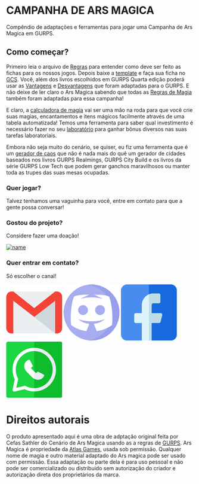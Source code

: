 # CAMPANHA DE ARS MAGICA

Compêndio de adaptações e ferramentas para jogar uma Campanha de Ars Magica em GURPS.

## Como começar?

Primeiro leia o arquivo de [Regras](https://github.com/Boifuba/Ars-Magica/blob/main/Cria%C3%A7%C3%A3o%20de%20Personagem/002%20-%20REGRAS.md) para entender como deve ser feito as fichas para os nossos jogos. Depois baixe a [template](https://github.com/Boifuba/Ars-Magica/tree/main/Cria%C3%A7%C3%A3o%20de%20Personagem/001%20-%20GCS%20template) e faça sua ficha no [GCS](https://gurpscharactersheet.com/). Você, além dos livros escolhidos em GURPS Quarta edição poderá usar as [Vantagens](https://github.com/Boifuba/Ars-Magica/blob/main/Cria%C3%A7%C3%A3o%20de%20Personagem/003%20-%20Vantagens.md) e [Desvantagens](https://github.com/Boifuba/Ars-Magica/blob/main/Cria%C3%A7%C3%A3o%20de%20Personagem/004%20-%20Desvantagens.md) que foram adaptadas para o GURPS.
E não deixe de ler claro o Ars Magica sabendo que todas as [Regras de Magia](https://github.com/Boifuba/Ars-Magica/blob/main/Cria%C3%A7%C3%A3o%20de%20Personagem/005%20-%20Magia.md) também foram adaptadas para essa campanha!

E claro, a [calculadora de magia](https://github.com/Boifuba/Ars-Magica/tree/main/Tabelas/Calculadora%20de%20Magia) vai ser uma mão na roda para que você crie suas magias, encantamentos e itens mágicos facilmente através de uma tabela automatizada!
Temos uma ferramenta para saber qual investimento é necessário fazer no seu [laboratório](https://github.com/Boifuba/Ars-Magica/tree/main/Tabelas/Laborat%C3%B3rio)
para ganhar bônus diversos nas suas tarefas laboratoriais.

Embora não seja muito do cenário, se quiser, eu fiz uma ferramenta que é um [gerador de caos](https://github.com/Boifuba/Ars-Magica/tree/main/Tabelas/Gerenciador%20de%20cidades) que não é nada mais do quê um gerador de cidades baseados nos livros GURPS Realmings, GURPS City Build e os livros da série GURPS Low Tech que podem gerar ganchos maravilhosos ou manter toda as trupes das suas mesas ocupadas.

### Quer jogar? 

Talvez tenhamos uma vaguinha para você, entre em contato para que a gente possa conversar!

### Gostou do projeto?

Considere fazer uma doação!

[![name](https://www.paypalobjects.com/webstatic/mktg/logo/pp_cc_mark_111x69.jpg)](https://www.paypal.com/donate?business=NRPYPJ3G2S7YC&no_recurring=0&currency_code=BRL)

### Quer entrar em contato? 

Só escolher o canal!

[![name](https://github.com/Boifuba/Ars-Magica/blob/main/Imagens/Outros/gmail.png)](cefasheli@gmail.com)      [![name](https://github.com/Boifuba/Ars-Magica/blob/main/Imagens/Outros/discordia.png)](https://discord.gg/73Bfq6K8)      [![name](https://github.com/Boifuba/Ars-Magica/blob/main/Imagens/Outros/facebook.png)](https://www.facebook.com/CefasHeli/)      [![name](https://github.com/Boifuba/Ars-Magica/blob/main/Imagens/Outros/whatsapp.png)](https://api.whatsapp.com/send?phone=5521972365528)

# Direitos autorais

O produto apresentado aqui é uma obra de adptação original feita por Cefas Sathler do Cenário de Ars Magica usando as a regras de [GURPS](http://www.sjgames.com/gurps/). Ars Magica é propriedade da [Atlas Games](www.atlasgames.com), usada sob permissão. Qualquer nome de magia e outro material adaptado do Ars magica pode ser usado com permissão.
Essa adaptação ou parte dela  é para uso pessoal e não pode ser comercializado ou distribuido sem autorização do criador e autorização direta dos proprietários da marca.





